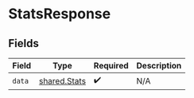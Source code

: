 # StatsResponse


## Fields

| Field                                               | Type                                                | Required                                            | Description                                         |
| --------------------------------------------------- | --------------------------------------------------- | --------------------------------------------------- | --------------------------------------------------- |
| `data`                                              | [shared.Stats](../../../sdk/models/shared/stats.md) | :heavy_check_mark:                                  | N/A                                                 |